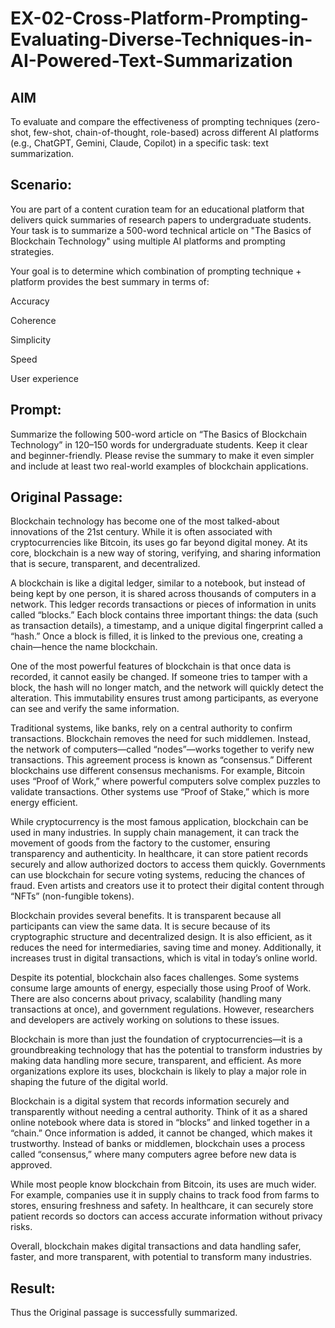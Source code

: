 # EX-02-Cross-Platform-Prompting-Evaluating-Diverse-Techniques-in-AI-Powered-Text-Summarization

## AIM
To evaluate and compare the effectiveness of prompting techniques (zero-shot, few-shot, chain-of-thought, role-based) across different AI platforms (e.g., ChatGPT, Gemini, Claude, Copilot) in a specific task: text summarization.

## Scenario:
You are part of a content curation team for an educational platform that delivers quick summaries of research papers to undergraduate students. Your task is to summarize a 500-word technical article on "The Basics of Blockchain Technology" using multiple AI platforms and prompting strategies.

Your goal is to determine which combination of prompting technique + platform provides the best summary in terms of:

Accuracy

Coherence

Simplicity

Speed

User experience

## Prompt:

Summarize the following 500-word article on “The Basics of Blockchain Technology” in 120–150 words for undergraduate students. Keep it clear and beginner-friendly. Please revise the summary to make it even simpler and include at least two real-world examples of blockchain applications.

## Original Passage:

Blockchain technology has become one of the most talked-about innovations of the 21st century. While it is often associated with cryptocurrencies like Bitcoin, its uses go far beyond digital money. At its core, blockchain is a new way of storing, verifying, and sharing information that is secure, transparent, and decentralized.

A blockchain is like a digital ledger, similar to a notebook, but instead of being kept by one person, it is shared across thousands of computers in a network. This ledger records transactions or pieces of information in units called “blocks.” Each block contains three important things: the data (such as transaction details), a timestamp, and a unique digital fingerprint called a “hash.” Once a block is filled, it is linked to the previous one, creating a chain—hence the name blockchain.

One of the most powerful features of blockchain is that once data is recorded, it cannot easily be changed. If someone tries to tamper with a block, the hash will no longer match, and the network will quickly detect the alteration. This immutability ensures trust among participants, as everyone can see and verify the same information.

Traditional systems, like banks, rely on a central authority to confirm transactions. Blockchain removes the need for such middlemen. Instead, the network of computers—called “nodes”—works together to verify new transactions. This agreement process is known as “consensus.” Different blockchains use different consensus mechanisms. For example, Bitcoin uses “Proof of Work,” where powerful computers solve complex puzzles to validate transactions. Other systems use “Proof of Stake,” which is more energy efficient.

While cryptocurrency is the most famous application, blockchain can be used in many industries. In supply chain management, it can track the movement of goods from the factory to the customer, ensuring transparency and authenticity. In healthcare, it can store patient records securely and allow authorized doctors to access them quickly. Governments can use blockchain for secure voting systems, reducing the chances of fraud. Even artists and creators use it to protect their digital content through “NFTs” (non-fungible tokens).


Blockchain provides several benefits. It is transparent because all participants can view the same data. It is secure because of its cryptographic structure and decentralized design. It is also efficient, as it reduces the need for intermediaries, saving time and money. Additionally, it increases trust in digital transactions, which is vital in today’s online world.

Despite its potential, blockchain also faces challenges. Some systems consume large amounts of energy, especially those using Proof of Work. There are also concerns about privacy, scalability (handling many transactions at once), and government regulations. However, researchers and developers are actively working on solutions to these issues.


Blockchain is more than just the foundation of cryptocurrencies—it is a groundbreaking technology that has the potential to transform industries by making data handling more secure, transparent, and efficient. As more organizations explore its uses, blockchain is likely to play a major role in shaping the future of the digital world.

Blockchain is a digital system that records information securely and transparently without needing a central authority. Think of it as a shared online notebook where data is stored in “blocks” and linked together in a “chain.” Once information is added, it cannot be changed, which makes it trustworthy. Instead of banks or middlemen, blockchain uses a process called “consensus,” where many computers agree before new data is approved.

While most people know blockchain from Bitcoin, its uses are much wider. For example, companies use it in supply chains to track food from farms to stores, ensuring freshness and safety. In healthcare, it can securely store patient records so doctors can access accurate information without privacy risks.

Overall, blockchain makes digital transactions and data handling safer, faster, and more transparent, with potential to transform many industries.

## Result:
Thus the Original passage is successfully summarized.

